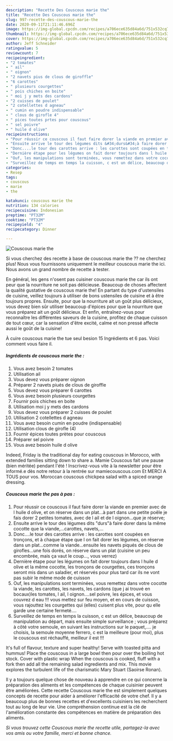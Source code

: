 ```yaml
---
description: "Recette Des Couscous marie the"
title: "Recette Des Couscous marie the"
slug: 997-recette-des-couscous-marie-the
date: 2020-09-11T21:11:46.696Z
image: https://img-global.cpcdn.com/recipes/a706ece635d84a6d/751x532cq70/couscous-marie-the-photo-principale-de-la-recette.jpg
thumbnail: https://img-global.cpcdn.com/recipes/a706ece635d84a6d/751x532cq70/couscous-marie-the-photo-principale-de-la-recette.jpg
cover: https://img-global.cpcdn.com/recipes/a706ece635d84a6d/751x532cq70/couscous-marie-the-photo-principale-de-la-recette.jpg
author: Jeff Schneider
ratingvalue: 5
reviewcount: 7
recipeingredient:
- "2 tomates"
- " ail"
- " oignon"
- "2 navets pius de clous de giroffle"
- "6 carottes"
- " plusieurs courgettes"
- " pois chiches en boite"
- " moi j y mets des cardons"
- "2 cuisses de poulet"
- "2 cotellettes d agneau"
- " cumin en poudre indispensable"
- " clous de girofle 4"
- " pices toutes prtes pour couscous"
- " sel poivre"
- " huile d olive"
recipeinstructions:
- "Pour réussir ce couscous il faut faire dorer la viande en premier avec de l huile d olive, et on réserve dans un plat...à part dans une petite poêle je fais dorer 2 petites tomates, avec de l ail et de l oignon...que je réserve;"
- "Ensuite arrive le tour des légumes dits &#34;durs&#34;à faire dorer dans la même cocotte que la viande,...carottes, navets,..."
- "Donc....le tour des carottes arrive : les carottes sont coupées en tronçons, et à chaque étape que l on fait dorer les légumes, on réserve dans un plat...comme la viande...ensuite les navets piqués de clous de girofles...une fois dorés, on réserve dans un plat (cuisine un peu encombrée, mais ça vaut le coup..., vous verrez)"
- "Dernière étape pour les légumes on fait dorer toujours dans l huile d olive et la même cocotte, les tronçons de courgettes, ces tronçons seront mis dans un saladier, et réservés pour plus tard car ils ne vont pas subir le même mode de cuisson"
- "Ouf, les manipulations sont terminées, vous remettez dans votre cocotte la viande, les carottes, les navets, les cardons (que j ai trouvé en bocaux)les tomates, l ail, l oignon....sel poivre, les épices, et vous couvrez d eau !!! vous mettez sur feu moyen, et en cours de cuisson, vous rajouttez les courgettes qui (elles) cuisent plus vite, pour qu elle garde une certaine fermeté...."
- "Surveillez de temps en temps la cuisson, c est un délice, beaucoup de manipulation au départ, mais ensuite simple surveillance ; vous préparez à côté votre semoule, en suivant les instructions sur le paquet,.... je choisis, la semoule moyenne ferrero, c est la meilleure (pour moi), plus le couscous est réchauffé, meilleur il est !!!"
categories:
- Resep
tags:
- couscous
- marie
- the

katakunci: couscous marie the 
nutrition: 134 calories
recipecuisine: Indonesian
preptime: "PT32M"
cooktime: "PT32M"
recipeyield: "4"
recipecategory: Dinner

---
```



![Couscous marie the](https://img-global.cpcdn.com/recipes/a706ece635d84a6d/751x532cq70/couscous-marie-the-photo-principale-de-la-recette.jpg)

Si vous cherchez des recette à base de couscous marie the ?? ne cherchez plus! Nous vous fournissons uniquement le meilleur couscous marie the ici. Nous avons un grand nombre de recette à tester.

En général, les gens n'osent pas cuisiner couscous marie the car ils ont peur que la nourriture ne soit pas délicieuse. Beaucoup de choses affectent la qualité gustative de couscous marie the! En partant du type d'ustensiles de cuisine, veillez toujours à utiliser de bons ustensiles de cuisine et à être toujours propres. Ensuite, pour que la nourriture ait un goût plus délicieux, vous devez bien sûr utiliser beaucoup d'épices pour que la nourriture que vous préparez ait un goût délicieux. Et enfin, entraînez-vous pour reconnaître les différentes saveurs de la cuisine, profitez de chaque cuisson de tout cœur, car la sensation d'être excité, calme et non pressé affecte aussi le goût de la cuisine!

<!--inarticleads1-->

À cuire couscous marie the tue seul besion 15 Ingrédients et 6 pas. Voici comment vous faire il.

##### Ingrédients de couscous marie the :

1. Vous avez besoin 2 tomates
1. Utilisation  ail
1. Vous devez vous préparer  oignon
1. Préparer 2 navets piués de clous de giroffle
1. Vous devez vous préparer 6 carottes
1. Vous avez besoin  plusieurs courgettes
1. Fournir  pois chiches en boite
1. Utilisation  moi j y mets des cardons
1. Vous devez vous préparer 2 cuisses de poulet
1. Utilisation 2 cotellettes d agneau
1. Vous avez besoin  cumin en poudre (indispensable)
1. Utilisation  clous de girofle (4)
1. Fournir  épices toutes prètes pour couscous
1. Préparer  sel poivre
1. Vous avez besoin  huile d olive


Indeed, Friday is the traditional day for eating couscous in Morocco, with extended families sitting down to share a. Mamie Couscous fait une pause (bien méritée) pendant l&#39;été ! Inscrivez-vous vite à la newsletter pour être informé.e dès notre retour à la rentrée sur mamiecouscous.com Et MERCI A TOUS pour vos. Moroccan couscous chickpea salad with a spiced orange dressing. 

<!--inarticleads2-->

##### Couscous marie the pas à pas :

1. Pour réussir ce couscous il faut faire dorer la viande en premier avec de l huile d olive, et on réserve dans un plat...à part dans une petite poêle je fais dorer 2 petites tomates, avec de l ail et de l oignon...que je réserve;
1. Ensuite arrive le tour des légumes dits &#34;durs&#34;à faire dorer dans la même cocotte que la viande,...carottes, navets,...
1. Donc....le tour des carottes arrive : les carottes sont coupées en tronçons, et à chaque étape que l on fait dorer les légumes, on réserve dans un plat...comme la viande...ensuite les navets piqués de clous de girofles...une fois dorés, on réserve dans un plat (cuisine un peu encombrée, mais ça vaut le coup..., vous verrez)
1. Dernière étape pour les légumes on fait dorer toujours dans l huile d olive et la même cocotte, les tronçons de courgettes, ces tronçons seront mis dans un saladier, et réservés pour plus tard car ils ne vont pas subir le même mode de cuisson
1. Ouf, les manipulations sont terminées, vous remettez dans votre cocotte la viande, les carottes, les navets, les cardons (que j ai trouvé en bocaux)les tomates, l ail, l oignon....sel poivre, les épices, et vous couvrez d eau !!! vous mettez sur feu moyen, et en cours de cuisson, vous rajouttez les courgettes qui (elles) cuisent plus vite, pour qu elle garde une certaine fermeté....
1. Surveillez de temps en temps la cuisson, c est un délice, beaucoup de manipulation au départ, mais ensuite simple surveillance ; vous préparez à côté votre semoule, en suivant les instructions sur le paquet,.... je choisis, la semoule moyenne ferrero, c est la meilleure (pour moi), plus le couscous est réchauffé, meilleur il est !!!


It&#39;s full of flavour, texture and super healthy! Serve with toasted pitta and hummus! Place the couscous in a large bowl then pour over the boiling hot stock. Cover with plastic wrap When the couscous is cooked, fluff with a fork then add all the remaining salad ingredients and mix. This movie explores the turbulent life of the charismatic Mary Stuart (Saoirse Ronan). 

<!--inarticleads1-->

<p>
Il y a toujours quelque chose de nouveau à apprendre en ce qui concerne la préparation des aliments et les compétences de chaque cuisinier peuvent être améliorées. Cette recette Couscous marie the est simplement quelques concepts de recette pour aider à améliorer l'efficacité de votre chef. Il y a beaucoup plus de bonnes recettes et d'excellents cuisiniers les recherchent tout au long de leur vie. Une compréhension continue est la clé de l'amélioration constante des compétences en matière de préparation des aliments.
</p>

<p>
<i>Si vous trouvez cette Couscous marie the recette utile, partagez-la avec vos amis ou votre famille, merci et bonne chance.</i>
</p>
